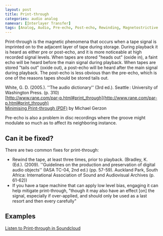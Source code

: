 ```yaml
---
layout: post
title: Print-through
categories: audio analog
namevar: [Interlayer Transfer]
tags: [Analog, Audio, Pre-echo, Post-echo, Rewinding, Magnetostrictive Action]
---
```


Print-through is the magnetic phenomena that occurs when a tape signal is imprinted on to the adjacent layer of tape during storage. During playback it is heard as either pre or post-echo, and it is more noticeable at high recorded signal levels. When tapes are stored "heads out" (oxide in), a faint echo will be heard before the main signal during playback. When tapes are stored "tails out" (oxide out), a post-echo will be heard after the main signal during playback. The post-echo is less obvious than the pre-echo, which is one of the reasons tapes should be stored tails out.

White, G. D. (2005.). ''The audio dictionary'' (3rd ed.). Seattle : University of Washington Press. (p. 310)   
[http://www.rane.com/par-p.html#print_through](http://www.rane.com/par-p.html#print_through)   
[Minimising Print-through (PDF)](http://www.audiosignal.co.uk/Resources/Print-through_A4.pdf‎) by Michael Gerzon  

Pre-echo is also a problem in disc recordings where the groove might modulate so much as to affect its neighboring instance.

## Can it be fixed?

There are two common fixes for print-through:

* Rewind the tape, at least three times, prior to playback. (Bradley, K. (Ed.). (2009). ''Guidelines on the production and preservation of digital audio objects'' (IASA TC-04, 2nd ed.) (pp. 57-59). Auckland Park, South Africa: International Association of Sound and Audiovisual Archives (p. 61-62))
* If you have a tape machine that can apply low level bias, engaging it can help mitigate print-through, "though it may also have an effect [on] the signal, especially if over-applied, and should only be used as a last resort and then every carefully"

## Examples 

[Listen to Print-through in Soundcloud](https://soundcloud.com/av_artifact_atlas/print-through)
